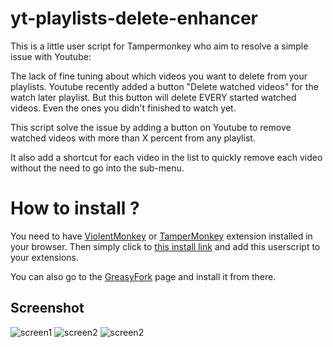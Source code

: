 # yt-playlists-delete-enhancer

This is a little user script for Tampermonkey who aim to resolve a simple issue with Youtube:

The lack of fine tuning about which videos you want to delete from your playlists.
Youtube recently added a button "Delete watched videos" for the watch later playlist. But this button will
delete EVERY started watched videos. Even the ones you didn't finished to watch yet.

This script solve the issue by adding a button on Youtube to remove watched videos with more
than X percent from any playlist.

It also add a shortcut for each video in the list to quickly remove each video without the need to go into the sub-menu.

# How to install ?

You need to have [ViolentMonkey]() or [TamperMonkey]() extension installed in your browser.
Then simply click to [this install link](https://github.com/avallete/yt-playlists-delete-enhancer/raw/gh-pages/yt-playlists-delete-enhancer.user.js) and add this userscript to your extensions.

You can also go to the [GreasyFork](https://greasyfork.org/fr/scripts/398688-yt-playlists-delete-enhancer) page and install it from there.

## Screenshot

![screen1](https://user-images.githubusercontent.com/8771783/112699740-cbc23480-8e8c-11eb-9e60-a29ac6565e3e.png)
![screen2](https://user-images.githubusercontent.com/8771783/112699743-ccf36180-8e8c-11eb-9929-8ad7c60fe08c.png)
![screen2](https://user-images.githubusercontent.com/8771783/204144990-d31232e7-de94-49f6-bd75-3e3f98ad983e.png)

